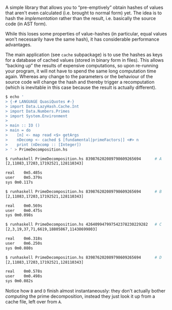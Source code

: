 A simple library that allows you to “pre-emptively” obtain hashes
of values that aren't even calculated (i.e. brought to normal form) yet.
The idea is to hash the _implementation_ rather than the result, i.e.
basically the source code (in AST form).

While this loses some properties of value-hashes (in particular, equal
values won't necessarily have the same hash), it has considerable
performance advantages.

The main application (see `cache` subpackage) is to use the hashes as
keys for a database of cached values (stored in binary form in files).
This allows “backing up” the results of expensive computations, so upon
re-running your program, it will not have to spend the same long
computation time again. Whereas any change to the parameters or the
behaviour of the source code will change the hash and thereby trigger
a recomputation (which is inevitable in this case because the result is
actually different).

```bash
$ echo '
> {-# LANGUAGE QuasiQuotes #-}
> import Data.LazyHash.Cache.Int
> import Data.Numbers.Primes
> import System.Environment
> 
> main :: IO ()
> main = do
>    [n] <- map read <$> getArgs
>    nDecomp <- cached $ [fundamental|primeFactors|] <#> n
>    print (nDecomp :: [Integer])
> ' > PrimeDecomposition.hs

$ runhaskell PrimeDecomposition.hs 839876202089798609265694      # A
[2,11083,17203,17192521,128110343]

real	0m5.485s
user	0m5.379s
sys	0m0.117s

$ runhaskell PrimeDecomposition.hs 839876202089798609265694      # B
[2,11083,17203,17192521,128110343]

real	0m0.569s
user	0m0.475s
sys	0m0.098s

$ runhaskell PrimeDecomposition.hs 426409947997542378230229282   # C
[2,3,19,37,71,6619,18805867,11438699803]

real	0m6.318s
user	0m6.250s
sys	0m0.080s

$ runhaskell PrimeDecomposition.hs 839876202089798609265694      # D
[2,11083,17203,17192521,128110343]

real	0m0.578s
user	0m0.498s
sys	0m0.082s
```

Notice how `B` and `D` finish almost instantaneously: they don't actually
bother _computing_ the prime decomposition, instead they just look it up
from a cache file, left over from `A`.
